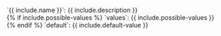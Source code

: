<br/>
`{{ include.name }}`: {{ include.description }}<br/>{% if include.possible-values %} `values`: {{ include.possible-values }}<br/>{% endif %}
`default`: {{ include.default-value }}<br/>
